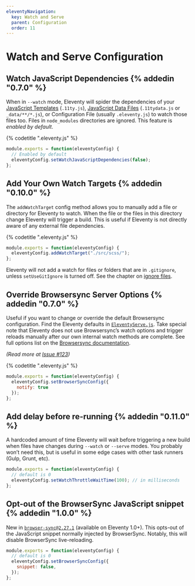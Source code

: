 ```yaml
---
eleventyNavigation:
  key: Watch and Serve
  parent: Configuration
  order: 11
---
```

# Watch and Serve Configuration

## Watch JavaScript Dependencies {% addedin "0.7.0" %}

When in `--watch` mode, Eleventy will spider the dependencies of your [JavaScript Templates](/docs/languages/javascript/) (`.11ty.js`), [JavaScript Data Files](/docs/data-js/) (`.11tydata.js` or `_data/**/*.js`), or Configuration File (usually `.eleventy.js`) to watch those files too. Files in `node_modules` directories are ignored. This feature is _enabled by default_.

{% codetitle ".eleventy.js" %}

```js
module.exports = function(eleventyConfig) {
  // Enabled by default
  eleventyConfig.setWatchJavaScriptDependencies(false);
};
```

## Add Your Own Watch Targets {% addedin "0.10.0" %}

The `addWatchTarget` config method allows you to manually add a file or directory for Eleventy to watch. When the file or the files in this directory change Eleventy will trigger a build. This is useful if Eleventy is not directly aware of any external file dependencies.

{% codetitle ".eleventy.js" %}

```js
module.exports = function(eleventyConfig) {
  eleventyConfig.addWatchTarget("./src/scss/");
};
```

Eleventy will not add a watch for files or folders that are in `.gitignore`, unless `setUseGitIgnore` is turned off. See the chapter on [ignore files](/docs/ignores/#opt-out-of-using-.gitignore).

## Override Browsersync Server Options {% addedin "0.7.0" %}

Useful if you want to change or override the default Browsersync configuration. Find the Eleventy defaults in [`EleventyServe.js`](https://github.com/11ty/eleventy/blob/master/src/EleventyServe.js). Take special note that Eleventy does not use Browsersync’s watch options and trigger reloads manually after our own internal watch methods are complete. See full options list on the [Browsersync documentation](https://browsersync.io/docs/options).

_(Read more at [Issue #123](https://github.com/11ty/eleventy/issues/123))_

{% codetitle ".eleventy.js" %}

```js
module.exports = function(eleventyConfig) {
  eleventyConfig.setBrowserSyncConfig({
    notify: true
  });
};
```

## Add delay before re-running {% addedin "0.11.0" %}

A hardcoded amount of time Eleventy will wait before triggering a new build when files have changes during `--watch` or `--serve` modes. You probably won’t need this, but is useful in some edge cases with other task runners (Gulp, Grunt, etc).

```js
module.exports = function(eleventyConfig) {
  // default is 0
  eleventyConfig.setWatchThrottleWaitTime(100); // in milliseconds
};
```

## Opt-out of the BrowserSync JavaScript snippet {% addedin "1.0.0" %}

New in [`browser-sync@2.27.1`](https://github.com/BrowserSync/browser-sync/issues/1882#issuecomment-867767056) (available on Eleventy 1.0+). This opts-out of the JavaScript snippet normally injected by BrowserSync. Notably, this will disable BrowserSync live-reloading.

```js
module.exports = function(eleventyConfig) {
  // default is 0
  eleventyConfig.setBrowserSyncConfig({
    snippet: false,
  });
};
```
